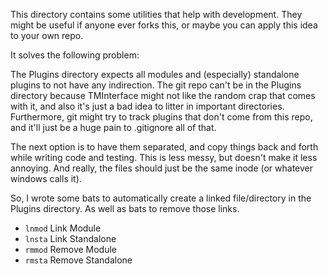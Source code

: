 This directory contains some utilities that help with development.
They might be useful if anyone ever forks this, or maybe you can apply this idea to your own repo.

It solves the following problem:

The Plugins directory expects all modules and (especially) standalone plugins to not have any indirection.
The git repo can't be in the Plugins directory because TMInterface might not like the random crap that comes with it,
and also it's just a bad idea to litter in important directories.
Furthermore, git might try to track plugins that don't come from this repo,
and it'll just be a huge pain to .gitignore all of that.

The next option is to have them separated, and copy things back and forth while writing code and testing.
This is less messy, but doesn't make it less annoying.
And really, the files should just be the same inode (or whatever windows calls it).

So, I wrote some bats to automatically create a linked file/directory in the Plugins directory.
As well as bats to remove those links.
- `lnmod` Link Module
- `lnsta` Link Standalone
- `rmmod` Remove Module
- `rmsta` Remove Standalone
